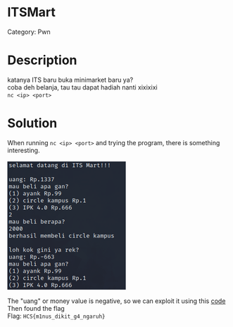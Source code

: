 # ITSMart
Category: Pwn

# Description
katanya ITS baru buka minimarket baru ya? <br>
coba deh belanja, tau tau dapat hadiah nanti xixixixi <br>
`nc <ip> <port>`
# Solution
When running `nc <ip> <port>` and trying the program, there is something interesting. <br><br>
![POC 1](images/POC%201.png) <br> 

The "uang" or money value is negative, so we can exploit it using this [code](./solve/solve.py) <br>
Then found the flag<br>
Flag: `HCS{m1nus_dikit_g4_ngaruh}`
